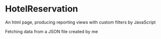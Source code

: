 # HotelReservation
An html page, producing reporting views with custom filters by JavaScript

Fetching data from a JSON file created by me
